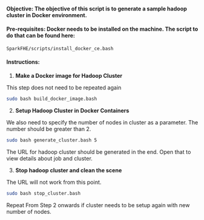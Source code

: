 #### Objective: The objective of this script is to generate a sample hadoop cluster in Docker environment.
#### Pre-requisites: Docker needs to be installed on the machine. The script to do that can be found here: 
    SparkFHE/scripts/install_docker_ce.bash

#### Instructions:

1. **Make a Docker image for Hadoop Cluster**

This step does not need to be repeated again
```bash
sudo bash build_docker_image.bash
```
2. **Setup Hadoop Cluster in Docker Containers**

We also need to specify the number of nodes in cluster as a parameter. The number should be greater than 2.
```bash
sudo bash generate_cluster.bash 5
```
The URL for hadoop cluster should be generated in the end. Open that to view details about job and cluster.

3. **Stop hadoop cluster and clean the scene**

The URL will not work from this point. 
```bash
sudo bash stop_cluster.bash
```
Repeat From Step 2 onwards if cluster needs to be setup again with new number of nodes.

